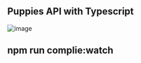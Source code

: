 

## Puppies API with Typescript

![image](https://user-images.githubusercontent.com/103333502/191582782-8f964e5c-feb2-4c66-b1b5-902b54c723a3.png)


## npm run complie:watch
